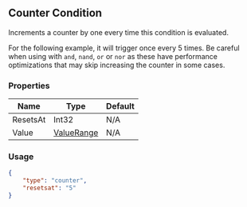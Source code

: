 ## Counter Condition
Increments a counter by one every time this condition is evaluated.

For the following example, it will trigger once every 5 times.
Be careful when using with `and`, `nand`, `or` or `nor` as these have performance optimizations that may skip increasing the counter in some cases.

### Properties
| Name | Type | Default |
|--------|-------|---------|
| ResetsAt | Int32 | N/A |
| Value | [ValueRange](/soundpack-api/value-range) | N/A |

### Usage
```json
{
    "type": "counter",
    "resetsat": "5"
}
```
